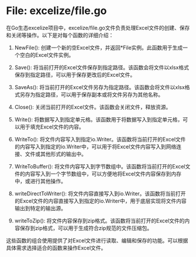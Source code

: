 # File: excelize/file.go

在Go生态excelize项目中，excelize/file.go文件负责处理Excel文件的创建、保存和关闭等操作。以下是对每个函数的详细介绍：

1. NewFile(): 创建一个新的空Excel文件，并返回*File实例。此函数用于生成一个空白的Excel文件实例。

2. Save(): 将当前打开的Excel文件保存到指定路径。该函数会将文件以xlsx格式保存到指定路径，可以用于保存更改后的Excel文件。

3. SaveAs(): 将当前打开的Excel文件另存为指定路径。该函数会将文件以xlsx格式另存为指定路径，可以用于保存副本或将文件另存为其他名称。

4. Close(): 关闭当前打开的Excel文件。该函数会关闭文件，释放资源。

5. Write(): 将数据写入到指定单元格。该函数用于将数据写入到指定单元格，可以用于填充Excel文件的内容。

6. WriteTo(): 将文件内容写入到指定io.Writer。该函数将当前打开的Excel文件的内容写入到指定的io.Writer中，可以用于将Excel文件内容写入到网络连接、文件或其他形式的输出中。

7. WriteToBuffer(): 将文件内容写入到字节数组中。该函数将当前打开的Excel文件的内容写入到一个字节数组中，可以方便地将Excel文件内容保存到内存中，或进行其他操作。

8. writeDirectToWriter(): 将文件内容直接写入到io.Writer。该函数将当前打开的Excel文件的内容直接写入到指定的io.Writer中，用于底层实现将文件内容输出到特定的输出源。

9. writeToZip(): 将文件内容保存到zip格式。该函数将当前打开的Excel文件的内容保存到zip格式，可以用于生成符合zip规范的文件压缩包。

这些函数的组合使用提供了对Excel文件进行读取、编辑和保存的功能。可以根据具体需求选择适合的函数来操作Excel文件。

